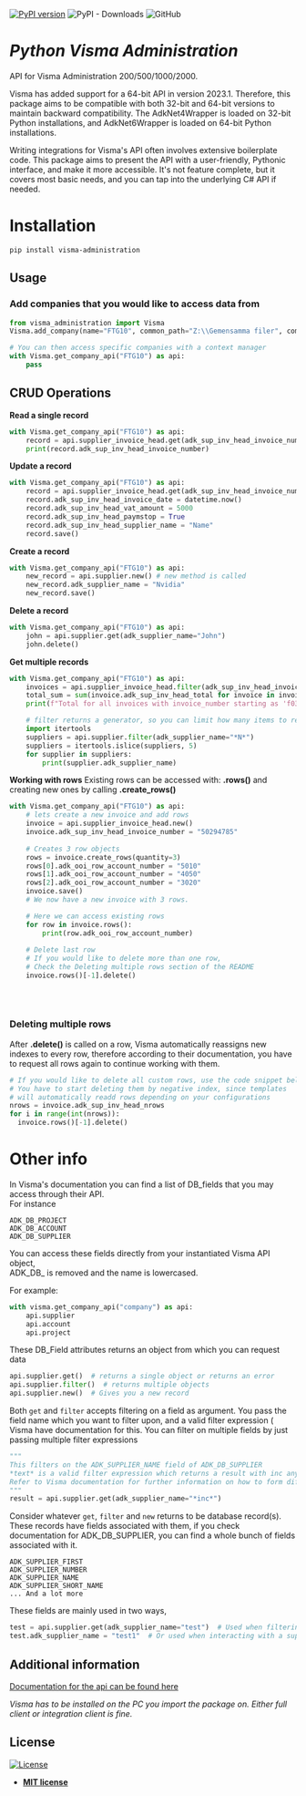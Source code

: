 
[![PyPI version](https://badge.fury.io/py/visma-administration.svg)](https://badge.fury.io/py/visma-administration)
![PyPI - Downloads](https://img.shields.io/pypi/dm/visma-administration)
![GitHub](https://img.shields.io/github/license/viktor2097/visma-administration)
# *Python Visma Administration*  
API for Visma Administration 200/500/1000/2000. 

Visma has added support for a 64-bit API in version 2023.1. Therefore, this package aims to be compatible with both 32-bit and 64-bit versions to maintain backward compatibility. The AdkNet4Wrapper is loaded on 32-bit Python installations, and AdkNet6Wrapper is loaded on 64-bit Python installations.

Writing integrations for Visma's API often involves extensive boilerplate code. This package aims to present the API with a user-friendly, Pythonic interface, and make it more accessible. It's not feature complete, but it covers most basic needs, and you can tap into the underlying C# API if needed.
# Installation
```
pip install visma-administration  
```  

## Usage
### Add companies that you would like to access data from
```py
from visma_administration import Visma
Visma.add_company(name="FTG10", common_path="Z:\\Gemensamma filer", company_path="Z:\\Företag\\FTG10")

# You can then access specific companies with a context manager
with Visma.get_company_api("FTG10") as api:
	pass
```

## CRUD Operations
**Read a single record**
```py
with Visma.get_company_api("FTG10") as api:
    record = api.supplier_invoice_head.get(adk_sup_inv_head_invoice_number="number")
    print(record.adk_sup_inv_head_invoice_number)
```
**Update a record**
```py
with Visma.get_company_api("FTG10") as api:
    record = api.supplier_invoice_head.get(adk_sup_inv_head_invoice_number="number")
    record.adk_sup_inv_head_invoice_date = datetime.now()
    record.adk_sup_inv_head_vat_amount = 5000
    record.adk_sup_inv_head_paymstop = True
    record.adk_sup_inv_head_supplier_name = "Name"
    record.save()
```

**Create a record**
```py
with Visma.get_company_api("FTG10") as api:
    new_record = api.supplier.new() # new method is called
    new_record.adk_supplier_name = "Nvidia"
    new_record.save()
```

**Delete a record**
```py
with Visma.get_company_api("FTG10") as api:
    john = api.supplier.get(adk_supplier_name="John")
    john.delete()
```

**Get multiple records**
```py
with Visma.get_company_api("FTG10") as api:
	invoices = api.supplier_invoice_head.filter(adk_sup_inv_head_invoice_number="f03*")
	total_sum = sum(invoice.adk_sup_inv_head_total for invoice in invoices)
	print(f"Total for all invoices with invoice_number starting as 'f03' is: {total_sum}")

	# filter returns a generator, so you can limit how many items to return
	import itertools  
	suppliers = api.supplier.filter(adk_supplier_name="*N*")  
	suppliers = itertools.islice(suppliers, 5)  
	for supplier in suppliers:  
		print(supplier.adk_supplier_name)  
```
**Working with rows**
 Existing rows can be accessed with: **.rows()** and creating new ones by calling **.create_rows()**
```py
with Visma.get_company_api("FTG10") as api:
	# lets create a new invoice and add rows
	invoice = api.supplier_invoice_head.new()
	invoice.adk_sup_inv_head_invoice_number = "50294785"
	
	# Creates 3 row objects
	rows = invoice.create_rows(quantity=3)
	rows[0].adk_ooi_row_account_number = "5010"
	rows[1].adk_ooi_row_account_number = "4050"
	rows[2].adk_ooi_row_account_number = "3020"
	invoice.save()
	# We now have a new invoice with 3 rows.

	# Here we can access existing rows
	for row in invoice.rows():
		print(row.adk_ooi_row_account_number)
	
	# Delete last row
	# If you would like to delete more than one row,
	# Check the Deleting multiple rows section of the README
	invoice.rows()[-1].delete()
	
	
	
```

### Deleting multiple rows
After **.delete()** is called on a row, Visma automatically reassigns new indexes to every row, therefore according to their documentation, you have to request all rows again to continue working with them.
```py
# If you would like to delete all custom rows, use the code snippet below.
# You have to start deleting them by negative index, since templates
# will automatically readd rows depending on your configurations
nrows = invoice.adk_sup_inv_head_nrows  
for i in range(int(nrows)):  
  invoice.rows()[-1].delete()
```

# Other info
In Visma's documentation you can find a list of DB_fields that you may access through their API.  
For instance  
```  
ADK_DB_PROJECT  
ADK_DB_ACCOUNT  
ADK_DB_SUPPLIER 
```  
  
You can access these fields directly from your instantiated Visma API object,   
ADK_DB_ is removed and the name is lowercased.  
  
For example:  
      
```py  
with visma.get_company_api("company") as api:
    api.supplier  
    api.account  
    api.project  
```  
  
These DB_Field attributes returns an object from which you can request data  
  
```py  
api.supplier.get()  # returns a single object or returns an error  
api.supplier.filter()  # returns multiple objects  
api.supplier.new()  # Gives you a new record  
```

Both `get` and `filter` accepts filtering on a field as argument.
You pass the field name which you want to filter upon, and a valid filter expression ( Visma have documentation for this.
You can filter on multiple fields by just passing multiple filter expressions

```py
"""
This filters on the ADK_SUPPLIER_NAME field of ADK_DB_SUPPLIER
*text* is a valid filter expression which returns a result with inc anywhere inside of the name
Refer to Visma documentation for further information on how to form different types of filter expressions.
"""
result = api.supplier.get(adk_supplier_name="*inc*")
```

Consider whatever `get`, `filter` and `new` returns to be database record(s).
These records have fields associated with them, if you check documentation for ADK_DB_SUPPLIER, you can find a whole bunch of fields associated with it.
```
ADK_SUPPLIER_FIRST
ADK_SUPPLIER_NUMBER
ADK_SUPPLIER_NAME
ADK_SUPPLIER_SHORT_NAME
... And a lot more
```
These fields are mainly used in two ways,
```py
test = api.supplier.get(adk_supplier_name="test")  # Used when filtering
test.adk_supplier_name = "test1"  # Or used when interacting with a supplier record
```
 
  
## Additional information
  
[Documentation for the api can be found here](https://vismaspcs.se/support/utvecklarpaket-eget-bruk)  
  
*Visma has to be installed on the PC you import the package on. Either full client or integration client is fine.* 

  
## License  
  
[![License](http://img.shields.io/:license-mit-blue.svg?style=flat-square)](http://badges.mit-license.org)  
  
- **[MIT license](http://opensource.org/licenses/mit-license.php)**
